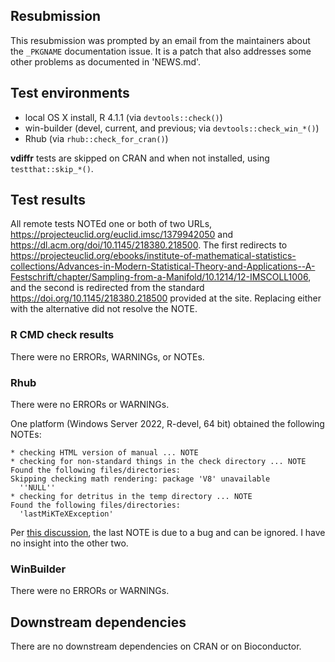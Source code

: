 ## Resubmission

This resubmission was prompted by an email from the maintainers about the `_PKGNAME` documentation issue. It is a patch that also addresses some other problems as documented in 'NEWS.md'.

## Test environments

* local OS X install, R 4.1.1 (via `devtools::check()`)
* win-builder (devel, current, and previous; via `devtools::check_win_*()`)
* Rhub (via `rhub::check_for_cran()`)

**vdiffr** tests are skipped on CRAN and when not installed, using `testthat::skip_*()`.

## Test results

All remote tests NOTEd one or both of two URLs, <https://projecteuclid.org/euclid.imsc/1379942050> and <https://dl.acm.org/doi/10.1145/218380.218500>.
The first redirects to <https://projecteuclid.org/ebooks/institute-of-mathematical-statistics-collections/Advances-in-Modern-Statistical-Theory-and-Applications--A-Festschrift/chapter/Sampling-from-a-Manifold/10.1214/12-IMSCOLL1006>, and the second is redirected from the standard <https://doi.org/10.1145/218380.218500> provided at the site.
Replacing either with the alternative did not resolve the NOTE.

### R CMD check results

There were no ERRORs, WARNINGs, or NOTEs.

### Rhub

There were no ERRORs or WARNINGs.

One platform (Windows Server 2022, R-devel, 64 bit) obtained the following NOTEs:

```
* checking HTML version of manual ... NOTE
* checking for non-standard things in the check directory ... NOTE
Found the following files/directories:
Skipping checking math rendering: package 'V8' unavailable
  ''NULL''
* checking for detritus in the temp directory ... NOTE
Found the following files/directories:
  'lastMiKTeXException'
```

Per [this discussion](https://github.com/r-hub/rhub/issues/503), the last NOTE is due to a bug and can be ignored.
I have no insight into the other two.

### WinBuilder

There were no ERRORs or WARNINGs.

## Downstream dependencies

There are no downstream dependencies on CRAN or on Bioconductor.
